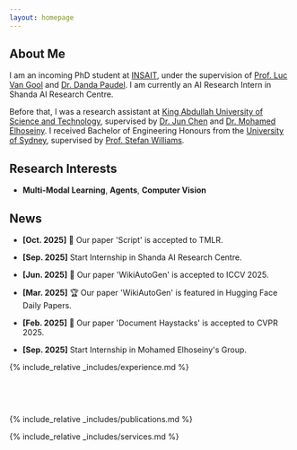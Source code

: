```yaml
---
layout: homepage
---
```


## About Me

I am an incoming PhD student at [INSAIT](https://insait.ai/), under the supervision of [Prof. Luc Van Gool](https://scholar.google.com/citations?user=TwMib_QAAAAJ&hl=en) and [Dr. Danda Paudel](https://scholar.google.ch/citations?user=W43pvPkAAAAJ&hl=en). I am currently an AI Research Intern in Shanda AI Research Centre. 

Before that, I was a research assistant at [King Abdullah University of Science and Technology](https://www.kaust.edu.sa/en/), supervised by [Dr. Jun Chen](https://scholar.google.com/citations?user=9G2OQmkAAAAJ&hl=en&oi=ao) and [Dr. Mohamed Elhoseiny](https://scholar.google.com/citations?user=iRBUTOAAAAAJ&hl=en). I received Bachelor of Engineering Honours from the [University of Sydney](https://www.sydney.edu.au/), supervised by [Prof. Stefan Williams](https://scholar.google.com.au/citations?user=vxN3VO0AAAAJ&hl=zh-CN).

## Research Interests

- **Multi-Modal Learning**, **Agents**, **Computer Vision**

## News
- **[Oct. 2025]** 🎉 Our paper 'Script' is accepted to TMLR.

- **[Sep. 2025]** Start Internship in Shanda AI Research Centre.

- **[Jun. 2025]** 🎉 Our paper 'WikiAutoGen' is accepted to ICCV 2025.

- **[Mar. 2025]** 🏆 Our paper 'WikiAutoGen' is featured in Hugging Face Daily Papers.

- **[Feb. 2025]** 🎉 Our paper 'Document Haystacks' is accepted to CVPR 2025.

- **[Sep. 2025]** Start Internship in Mohamed Elhoseiny's Group.




{% include_relative _includes/experience.md %}

<div style="height: 48px;"></div>

{% include_relative _includes/publications.md %}


{% include_relative _includes/services.md %}
